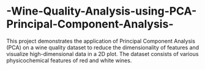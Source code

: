 # -Wine-Quality-Analysis-using-PCA-Principal-Component-Analysis-
This project demonstrates the application of Principal Component Analysis (PCA) on a wine quality dataset to reduce the dimensionality of features and visualize high-dimensional data in a 2D plot. The dataset consists of various physicochemical features of red and white wines. 
